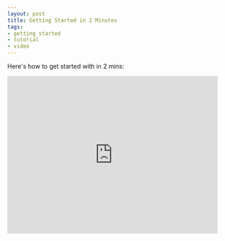 ```yaml
---
layout: post
title: Getting Started in 2 Minutes
tags:
- getting started
- tutorial
- video
---
```


Here's how to get started with  in 2 mins:

<iframe width="480" height="360" src="http://www.youtube.com/embed/X9F17MWKnu4" frameborder="0" allowfullscreen="1"> </iframe>

